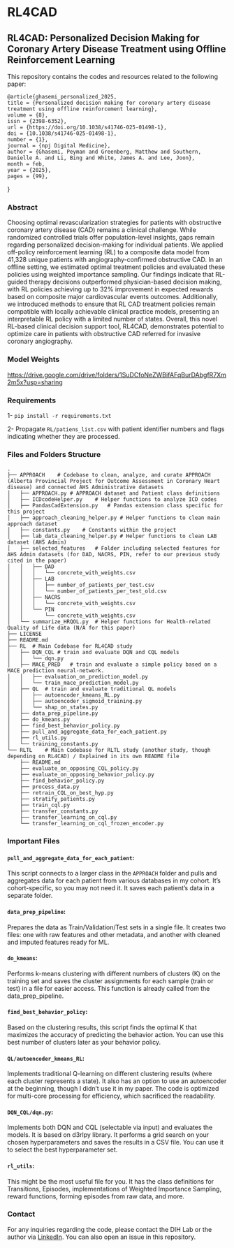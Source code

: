 # RL4CAD
## RL4CAD: Personalized Decision Making for Coronary Artery Disease Treatment using Offline Reinforcement Learning

This repository contains the codes and resources related to the following paper:

    @article{ghasemi_personalized_2025,
	title = {Personalized decision making for coronary artery disease treatment using offline reinforcement learning},
	volume = {8},
	issn = {2398-6352},
	url = {https://doi.org/10.1038/s41746-025-01498-1},
	doi = {10.1038/s41746-025-01498-1},
	number = {1},
	journal = {npj Digital Medicine},
	author = {Ghasemi, Peyman and Greenberg, Matthew and Southern, Danielle A. and Li, Bing and White, James A. and Lee, Joon},
	month = feb,
	year = {2025},
	pages = {99},
}


### Abstract
Choosing optimal revascularization strategies for patients with obstructive coronary artery disease (CAD) remains a clinical challenge. While randomized controlled trials offer population-level insights, gaps remain regarding personalized decision-making for individual patients. We applied off-policy reinforcement learning (RL) to a composite data model from 41,328 unique patients with angiography-confirmed obstructive CAD. In an offline setting, we estimated optimal treatment policies and evaluated these policies using weighted importance sampling. Our findings indicate that RL-guided therapy decisions outperformed physician-based decision making, with RL policies achieving up to 32% improvement in expected rewards based on composite major cardiovascular events outcomes. Additionally, we introduced methods to ensure that RL CAD treatment policies remain compatible with locally achievable clinical practice models, presenting an interpretable RL policy with a limited number of states. Overall, this novel RL-based clinical decision support tool, RL4CAD, demonstrates potential to optimize care in patients with obstructive CAD referred for invasive coronary angiography.

### Model Weights
https://drive.google.com/drive/folders/1SuDCfoNeZWBifAFqBurDAbgfR7Xm2m5x?usp=sharing


### Requirements
1- `pip install -r requirements.txt`

2- Propagate `RL/patiens_list.csv` with patient identifier numbers and flags indicating whether they are processed.

### Files and Folders Structure
```
.
├── APPROACH    # Codebase to clean, analyze, and curate APPROACH (Alberta Provincial Project for Outcome Assessment in Coronary Heart disease) and connected AHS Administrative datasets
│   ├── APPROACH.py # APPROACH dataset and Patient class definitions
│   ├── ICDcodeHelper.py    # Helper functions to analyze ICD codes
│   ├── PandasCadExtension.py   # Pandas extension class specific for this project
│   ├── approach_cleaning_helper.py # Helper functions to clean main approach dataset
│   ├── constants.py    # Constants within the project
│   ├── lab_data_cleaning_helper.py # Helper functions to clean LAB dataset (AHS Admin)
│   ├── selected_features   # Folder including selected features for AHS Admin datasets (for DAD, NACRS, PIN, refer to our previous study cited in the paper)
│   │   ├── DAD
│   │   │   └── concrete_with_weights.csv
│   │   ├── LAB
│   │   │   ├── number_of_patients_per_test.csv
│   │   │   └── number_of_patients_per_test_old.csv
│   │   ├── NACRS
│   │   │   └── concrete_with_weights.csv
│   │   └── PIN
│   │       └── concrete_with_weights.csv
│   └── summarize_HRQOL.py  # Helper functions for Health-related Quality of Life data (N/A for this paper)
├── LICENSE
├── README.md
├── RL  # Main Codebase for RL4CAD study
│   ├── DQN_CQL # train and evaluate DQN and CQL models
│   │   └── dqn.py
│   ├── MACE_PRED   # train and evaluate a simple policy based on a MACE prediction neural-network.
│   │   ├── evaluation_on_prediction_model.py
│   │   └── train_mace_prediction_model.py
│   ├── QL  # train and evaluate traditional QL models
│   │   ├── autoencoder_kmeans_RL.py
│   │   ├── autoencoder_sigmoid_training.py
│   │   └── shap_on_states.py
│   ├── data_prep_pipeline.py
│   ├── do_kmeans.py
│   ├── find_best_behavior_policy.py
│   ├── pull_and_aggregate_data_for_each_patient.py
│   ├── rl_utils.py
│   └── training_constants.py
└── RLTL    # Main Codebase for RLTL study (another study, though depending on RL4CAD) / Explained in its own README file
    ├── README.md
    ├── evaluate_on_opposing_CQL_policy.py
    ├── evaluate_on_opposing_behavior_policy.py
    ├── find_behavior_policy.py
    ├── process_data.py
    ├── retrain_CQL_on_best_hyp.py
    ├── stratify_patients.py
    ├── train_cql.py
    ├── transfer_constants.py
    ├── transfer_learning_on_cql.py
    └── transfer_learning_on_cql_frozen_encoder.py
```

### Important Files
 
#### `pull_and_aggregate_data_for_each_patient`:
This script connects to a larger class in the `APPROACH` folder and pulls and aggregates data for each patient from various databases in my cohort. It’s cohort-specific, so you may not need it. It saves each patient’s data in a separate folder.

#### `data_prep_pipeline`:
Prepares the data as Train/Validation/Test sets in a single file. It creates two files: one with raw features and other metadata, and another with cleaned and imputed features ready for ML.

#### `do_kmeans`:
Performs k-means clustering with different numbers of clusters (K) on the training set and saves the cluster assignments for each sample (train or test) in a file for easier access. This function is already called from the data_prep_pipeline.

#### `find_best_behavior_policy`:
Based on the clustering results, this script finds the optimal K that maximizes the accuracy of predicting the behavior action. You can use this best number of clusters later as your behavior policy.

#### `QL/autoencoder_kmeans_RL`:
Implements traditional Q-learning on different clustering results (where each cluster represents a state). It also has an option to use an autoencoder at the beginning, though I didn’t use it in my paper. The code is optimized for multi-core processing for efficiency, which sacrificed the readability.

#### `DQN_CQL/dqn.py`:
Implements both DQN and CQL (selectable via input) and evaluates the models. It is based on d3rlpy library. It performs a grid search on your chosen hyperparameters and saves the results in a CSV file. You can use it to select the best hyperparameter set.

#### `rl_utils`:
This might be the most useful file for you. It has the class definitions for Transitions, Episodes, implementations of Weighted Importance Sampling, reward functions, forming episodes from raw data, and more.


### Contact
For any inquiries regarding the code, please contact the DIH Lab or the author via [LinkedIn](https://www.linkedin.com/in/pghasemi/). You can also open an issue in this repository.
